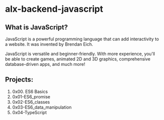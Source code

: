 # alx-backend-javascript

## What is JavaScript?
JavaScript is a powerful programming language that can add interactivity to a website. It was invented by Brendan Eich.

JavaScript is versatile and beginner-friendly. With more experience, you'll be able to create games, animated 2D and 3D graphics, comprehensive database-driven apps, and much more!

## Projects:
1. 0x00. ES6 Basics
2. 0x01-ES6_promise
3. 0x02-ES6_classes
4. 0x03-ES6_data_manipulation
5. 0x04-TypeScript
